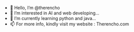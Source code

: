 - 👋 Hello, I’m @therencho
- 👀 I’m interested in AI and web developing...
- 🌱 I’m currently learning python and java...
- 📫 For more info, kindly visit my website : Therencho.com
<!---
therencho/therencho is a ✨ special ✨ repository because its `README.md` (this file) appears on your GitHub profile.
You can click the Preview link to take a look at your changes.
--->
